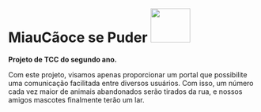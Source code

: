 # MiauCãoce se Puder <img src="https://user-images.githubusercontent.com/48127848/69908506-b7ba1000-13c9-11ea-8627-6bfc721394fa.png" height="69" width="80" />


**Projeto de TCC do segundo ano.**


Com este projeto, visamos apenas proporcionar um portal que possibilite uma comunicação facilitada entre diversos usuários. Com isso, um número cada vez maior de animais abandonados serão tirados da rua, e nossos amigos mascotes finalmente terão um lar.
